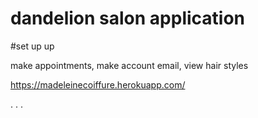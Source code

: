 # dandelion salon application

#set up up

make appointments, make account email, view hair styles 

https://madeleinecoiffure.herokuapp.com/

.
.
.
